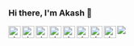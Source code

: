 <!--
**akamhy/akamhy** is a ✨ _special_ ✨ repository because its `README.md` (this file) appears on your GitHub profile.

Here are some ideas to get you started:

- 🔭 I’m currently working on ...
- 🌱 I’m currently learning ...
- 👯 I’m looking to collaborate on ...
- 🤔 I’m looking for help with ...
- 💬 Ask me about ...
- 📫 How to reach me: ...
- 😄 Pronouns: ...
- ⚡ Fun fact: ...
-->
### Hi there, I'm Akash  👋

<img src="https://github-readme-stats.vercel.app/api?username=akamhy&&show_icons=true&title_color=ffffff&icon_color=daf7dc&text_color=daf7dc&bg_color=4b4a4a">

<a href="https://pypi.org/user/akamhy/">
  <img align="left" alt="akamhy - PyPi" width="24px" src="https://cdn.jsdelivr.net/npm/simple-icons@v3/icons/pypi.svg"/>
</a>

<a href="https://gitlab.com/akamhy">
  <img align="left" alt="akamhy - GitLab" width="24px" src="https://cdn.jsdelivr.net/npm/simple-icons@v3/icons/gitlab.svg"/>
</a>

<a href="https://www.kaggle.com/akamhy">
  <img align="left" alt="akamhy - Kaggle" width="24px" src="https://cdn.jsdelivr.net/npm/simple-icons@v3/icons/kaggle.svg"/>
</a>

<a href="https://www.npmjs.com/~akamhy">
  <img align="left" alt="akamhy - NPM" width="24px" src="https://cdn.jsdelivr.net/npm/simple-icons@v3/icons/npm.svg"/>
</a>

<a href="mailto:akash3pro@gmail.com">
  <img align="left" alt="akamhy - Gmail" width="24px" src="https://cdn.jsdelivr.net/npm/simple-icons@v3/icons/gmail.svg"/>
</a>

<a href="https://medium.com/@akamhy">
  <img align="left" alt="akamhy - Medium" width="24px" src="https://cdn.jsdelivr.net/npm/simple-icons@v3/icons/medium.svg"/>
</a>

<a href="https://codepen.io/akamhy">
  <img align="left" alt="akamhy - CodePen" width="24px" src="https://cdn.jsdelivr.net/npm/simple-icons@v3/icons/codepen.svg"/>
</a>

<a href="https://www.reddit.com/user/akamhy">
  <img align="left" alt="akamhy - Reddit" width="24px" src="https://cdn.jsdelivr.net/npm/simple-icons@v3/icons/reddit.svg"/>
</a>
